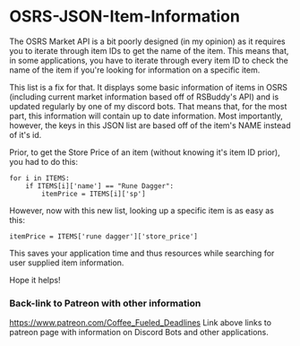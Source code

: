 # OSRS-JSON-Item-Information

  The OSRS Market API is a bit poorly designed (in my opinion) as it requires you to iterate
  through item IDs to get the name of the item.  This means that, in some applications, you
  have to iterate through every item ID to check the name of the item if you're looking for
  information on a specific item.

  This list is a fix for that.  It displays some basic information of items in OSRS (including
  current market information based off of RSBuddy's API) and is updated regularly by one of my
  discord bots.  That means that, for the most part, this information will contain up to date
  information.  Most importantly, however, the keys in this JSON list are based off of the
  item's NAME instead of it's id.

  Prior, to get the Store Price of an item (without knowing it's item ID prior), you had to do
  this:

  	for i in ITEMS:
  		if ITEMS[i]['name'] == "Rune Dagger":
  			itemPrice = ITEMS[i]['sp']

  However, now with this new list, looking up a specific item is as easy as this:

  	itemPrice = ITEMS['rune dagger']['store_price']

  This saves your application time and thus resources while searching for user supplied item
  information.

  Hope it helps!
  
### Back-link to Patreon with other information

  https://www.patreon.com/Coffee_Fueled_Deadlines
    Link above links to patreon page with information on Discord Bots and other applications.
